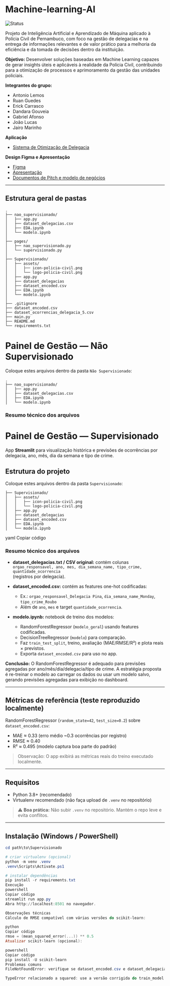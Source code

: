 # Machine-learning-AI

![Status](https://img.shields.io/badge/status-em%20concluido-blue) 

Projeto de Inteligência Artificial e Aprendizado de Máquina aplicado à Polícia Civil de Pernambuco, com foco na gestão de delegacias e na entrega de informações relevantes e de valor prático para a melhoria da eficiência e da tomada de decisões dentro da instituição.

**Objetivo:** Desenvolver soluções baseadas em Machine Learning capazes de gerar insights úteis e aplicáveis à realidade da Polícia Civil, contribuindo para a otimização de processos e aprimoramento da gestão das unidades policiais.

**Integrantes do grupo:**

- Antonio Lemos
- Ruan Guedes
- Erick Carrasco
- Dandara Gouveia
- Gabriel Afonso
- João Lucas
- Jairo Marinho

**Aplicação**
- [Sistema de Otimização de Delegacia](https://machine-learning-ai-d2yfplzz2jkqtry3cxfmmt.streamlit.app/)

**Design Figma e Apresentação**
- [Figma](https://www.figma.com/design/wOeRvufftfiorEAUbSIYtu/Machine-learning-AI?node-id=0-1&t=1cYXgcJJ6imD2La5-1)
- [Apresentação](https://www.canva.com/design/DAG1H4M5ckM/SoWyjv2lFYr6my4fgZiLKQ/edit?utm_content=DAG1H4M5ckM&utm_campaign=designshare&utm_medium=link2&utm_source=sharebutton)
- [Documentos de Pitch e modelo de negócios](https://www.canva.com/design/DAG096B2D4A/v6hnSsvxeB04EkotqAK4Nw/edit?utm_content=DAG096B2D4A&utm_campaign=designshare&utm_medium=link2&utm_source=sharebutton)

---

## Estrutura geral de pastas
```
.
├── nao_supervisionado/
│   ├── app.py
│   ├── dataset_delegacias.csv
│   ├── EDA.ipynb
│   └── modelo.ipynb
│
├── pages/
│   ├── nao_supervisionado.py
│   └── supervisionado.py
│
├── Supervisionado/
│   ├── assets/
│   │   ├── icon-policia-civil.png
│   │   └── logo-policia-civil.png
│   ├── app.py
│   ├── dataset_delegacias
│   ├── dataset_encoded.csv
│   ├── EDA.ipynb
│   └── modelo.ipynb
│
├── .gitignore
├── dataset_encoded.csv
├── dataset_ocorrencias_delegacia_5.csv
├── main.py
├── README.md
└── requirements.txt
```

# Painel de Gestão — Não Supervisionado

Coloque estes arquivos dentro da pasta `Não Supervisionado`:

```
.
├── nao_supervisionado/
│   ├── app.py
│   ├── dataset_delegacias.csv
│   ├── EDA.ipynb
│   └── modelo.ipynb
```
### Resumo técnico dos arquivos


# Painel de Gestão — Supervisionado

App **Streamlit** para visualização histórica e previsões de ocorrências por delegacia, ano, mês, dia da semana e tipo de crime.

## Estrutura do projeto

Coloque estes arquivos dentro da pasta `Supervisionado`:
```
├── Supervisionado/
│   ├── assets/
│   │   ├── icon-policia-civil.png
│   │   └── logo-policia-civil.png
│   ├── app.py
│   ├── dataset_delegacias
│   ├── dataset_encoded.csv
│   ├── EDA.ipynb
│   └── modelo.ipynb
```
yaml
Copiar código

### Resumo técnico dos arquivos

- **dataset_delegacias.txt / CSV original:** contém colunas  
  `orgao_responsavel, ano, mes, dia_semana_name, tipo_crime, quantidade_ocorrencia`  
  (registros por delegacia).

- **dataset_encoded.csv:** contém as features one-hot codificadas:  
  - Ex.: `orgao_responsavel_Delegacia Pina`, `dia_semana_name_Monday`, `tipo_crime_Roubo`  
  - Além de `ano`, `mes` e target `quantidade_ocorrencia`.

- **modelo.ipynb:** notebook de treino dos modelos:  
  - RandomForestRegressor (`modelo_geral`) usando features codificadas.  
  - DecisionTreeRegressor (`modelo`) para comparação.  
  - Faz `train_test_split`, treino, avaliação (MAE/RMSE/R²) e plota reais × previstos.  
  - Exporta `dataset_encoded.csv` para uso no app.

**Conclusão:** O RandomForestRegressor é adequado para previsões agregadas por ano/mês/dia/delegacia/tipo de crime. A estratégia proposta é re-treinar o modelo ao carregar os dados ou usar um modelo salvo, gerando previsões agregadas para exibição no dashboard.

---

## Métricas de referência (teste reproduzido localmente)

RandomForestRegressor (`random_state=42`, `test_size=0.2`) sobre `dataset_encoded.csv`:

- MAE ≈ 0.33 (erro médio ~0.3 ocorrências por registro)  
- RMSE ≈ 0.40  
- R² ≈ 0.495 (modelo captura boa parte do padrão)

> Observação: O app exibirá as métricas reais do treino executado localmente.

---

## Requisitos

- Python 3.8+ (recomendado)  
- Virtualenv recomendado (não faça upload de `.venv` no repositório)

> ⚠️ **Boa prática:** Não subir `.venv` no repositório. Mantém o repo leve e evita conflitos.

---

## Instalação (Windows / PowerShell)

```powershell
cd path\to\Supervisionado

# criar virtualenv (opcional)
python -m venv .venv
.venv\Scripts\Activate.ps1

# instalar dependências
pip install -r requirements.txt
Execução
powershell
Copiar código
streamlit run app.py
Abra http://localhost:8501 no navegador.

Observações técnicas
Cálculo de RMSE compatível com várias versões do scikit-learn:

python
Copiar código
rmse = (mean_squared_error(...)) ** 0.5
Atualizar scikit-learn (opcional):

powershell
Copiar código
pip install -U scikit-learn
Problemas comuns
FileNotFoundError: verifique se dataset_encoded.csv e dataset_delegacias.txt estão na mesma pasta do app.py.

TypeError relacionado a squared: use a versão corrigida do train_model incluída ou atualize o scikit-learn.
